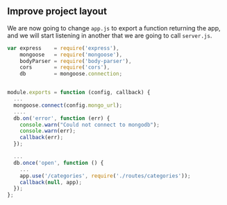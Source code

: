 ## Improve project layout

We are now going to change `app.js` to
export a function returning the app, and we
will start listening in another that we are going to
call `server.js`.

```javascript
var express    = require('express'),
    mongoose   = require('mongoose'),
    bodyParser = require('body-parser'),
    cors       = require('cors'),
    db         = mongoose.connection;


module.exports = function (config, callback) {
  ...
  mongoose.connect(config.mongo_url);
  ....
  db.on('error', function (err) {
    console.warn("Could not connect to mongodb");
    console.warn(err);
    callback(err);
  });

  ...
  db.once('open', function () {
    ...
    app.use('/categories', require('./routes/categories'));
    callback(null, app);
  });
};
```
